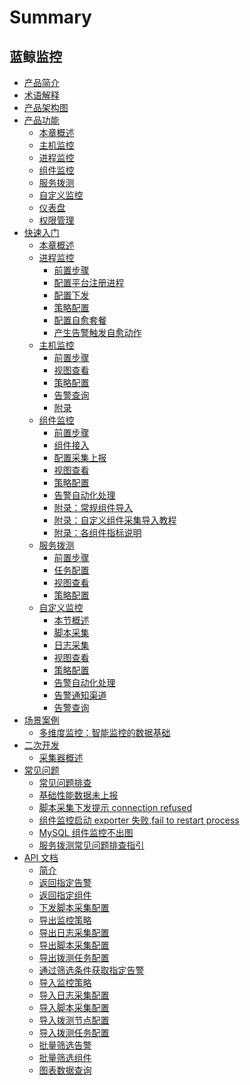 # Summary

## 蓝鲸监控
* [产品简介](产品简介/README.md)
* [术语解释](术语解释/Concepts_Terminology.md)
* [产品架构图](产品结构图/Product_Architecture.md)
* [产品功能]()
    * [本章概述](产品功能/Function_Introduction.md)
    * [主机监控](产品功能/Host_monitor_desc.md)
    * [进程监控](产品功能/Process_monitor_desc.md)
    * [组件监控](产品功能/Component_Monitor_desc.md)
    * [服务拨测](产品功能/Uptime_Check_desc.md)
    * [自定义监控](产品功能/Custom_monitor_desc.md)
    * [仪表盘](产品功能/Visualization_desc.md)
    * [权限管理](产品功能/Authority_management_desc.md)
* [快速入门]()
    * [本章概述](快速入门/Getting_Started.md)
    * [进程监控]()
        * [前置步骤](快速入门/进程监控/process_monitor_front.md)
        * [配置平台注册进程](快速入门/进程监控/process_monitor_cmdb_config.md)
        * [配置下发](快速入门/进程监控/process_monitor_distribution_config.md)
        * [策略配置](快速入门/进程监控/process_monitor_alarm_config.md)
        * [配置自愈套餐](快速入门/进程监控/process_monitor_fta_config.md)
        * [产生告警触发自愈动作](快速入门/进程监控/process_monitor_fta_result.md)
    * [主机监控]()
        * [前置步骤](快速入门/主机监控/host_monitor_front.md)
        * [视图查看](快速入门/主机监控/host_monitor_view.md)
        * [策略配置](快速入门/主机监控/host_monitor_config.md)
        * [告警查询](快速入门/主机监控/host_monitor_check_alarm.md)
        * [附录](快速入门/主机监控/host_monitor_end.md)
    * [组件监控]()
        * [前置步骤](快速入门/组件监控/component_monitor_front.md)
        * [组件接入](快速入门/组件监控/component_acsess.md)
        * [配置采集上报](快速入门/组件监控/component_collect.md)
        * [视图查看](快速入门/组件监控/component_monitor_view.md)
        * [策略配置](快速入门/组件监控/component_monitor_config.md)
        * [告警自动化处理](快速入门/组件监控/Component_Monitor_Fault_Auto-recovery.md)
        * [附录：常规组件导入](快速入门/组件监控/Import_Component.md)
        * [附录：自定义组件采集导入教程](快速入门/组件监控/Write_Component.md)
        * [附录：各组件指标说明](快速入门/组件监控/Component_monitor_index.md)
    * [服务拨测]()
        * [前置步骤](快速入门/服务拨测/uptime_front.md)
        * [任务配置](快速入门/服务拨测/uptime_collect.md)
        * [视图查看](快速入门/服务拨测/uptime_view.md)
        * [策略配置](快速入门/服务拨测/uptime_config.md)
    * [自定义监控]()
        * [本节概述](快速入门/自定义监控/Custom_Monitor_Getting_Started.md)
        * [脚本采集](快速入门/自定义监控/Shell_Scripts_Collection.md)
        * [日志采集](快速入门/自定义监控/Log_Collection.md)
        * [视图查看](快速入门/自定义监控/Custom_Monitor_Visualization.md)
        * [策略配置](快速入门/自定义监控/Custom_Monitor_Trigger.md)
        * [告警自动化处理](快速入门/自定义监控/Custom_Monitor_Auto-recovery.md)
        * [告警通知渠道](快速入门/自定义监控/Alarm_Notice.md)
        * [告警查询](快速入门/自定义监控/Event_Center.md)
* [场景案例]()
    * [多维度监控：智能监控的数据基础](场景案例/Multi-dimensional_monitoring.md)
* [二次开发]()
    * [采集器概述](二次开发/Plugins.md)
* [常见问题]()
    * [常见问题排查](常见问题/FAQ.md)
    * [基础性能数据未上报](常见问题/Basic_Performance_Data_Not_Reported.md)
    * [脚本采集下发提示 connection refused](常见问题/Shell_Collection_Attention_Connection_Refused.md)
    * [组件监控启动 exporter 失败,fail to restart process](常见问题/Component_Fail_to_Restart_Process.md)
    * [MySQL 组件监控不出图](常见问题/MySQL_Component_no_Pic.md)
    * [服务拨测常见问题排查指引](常见问题/allocate.md)
* [API 文档]()
    * [简介](5.1/API文档/MONITOR/README.md)
    * [返回指定告警](5.1/API文档/MONITOR/alarm_instance.md)
    * [返回指定组件](5.1/API文档/MONITOR/component_instance.md)
    * [下发脚本采集配置](5.1/API文档/MONITOR/deploy_script_collector.md)
    * [导出监控策略](5.1/API文档/MONITOR/export_alarm_strategy.md)
    * [导出日志采集配置](5.1/API文档/MONITOR/export_log_collector.md)
    * [导出脚本采集配置](5.1/API文档/MONITOR/export_script_collector.md)
    * [导出拨测任务配置](5.1/API文档/MONITOR/export_uptime_check_task.md)
    * [通过筛选条件获取指定告警](5.1/API文档/MONITOR/get_alarms.md)
    * [导入监控策略](5.1/API文档/MONITOR/import_alarm_strategy.md)
    * [导入日志采集配置](5.1/API文档/MONITOR/import_log_collector.md)
    * [导入脚本采集配置](5.1/API文档/MONITOR/import_script_collector.md)
    * [导入拨测节点配置](5.1/API文档/MONITOR/import_uptime_check_node.md)
    * [导入拨测任务配置](5.1/API文档/MONITOR/import_uptime_check_task.md)
    * [批量筛选告警](5.1/API文档/MONITOR/list_alarm_instance.md)
    * [批量筛选组件](5.1/API文档/MONITOR/list_component_instance.md)
    * [图表数据查询](5.1/API文档/MONITOR/query_data.md)
